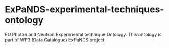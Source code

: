 # ExPaNDS-experimental-techniques-ontology 
EU Photon and Neutron Experimental technique Ontology.
This ontology is part of WP3 (Data Catalogue) ExPaNDS project.
